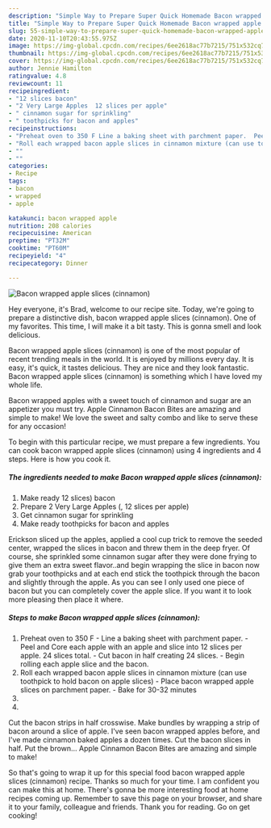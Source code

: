 ```yaml
---
description: "Simple Way to Prepare Super Quick Homemade Bacon wrapped apple slices (cinnamon)"
title: "Simple Way to Prepare Super Quick Homemade Bacon wrapped apple slices (cinnamon)"
slug: 55-simple-way-to-prepare-super-quick-homemade-bacon-wrapped-apple-slices-cinnamon
date: 2020-11-10T20:43:55.975Z
image: https://img-global.cpcdn.com/recipes/6ee2618ac77b7215/751x532cq70/bacon-wrapped-apple-slices-cinnamon-recipe-main-photo.jpg
thumbnail: https://img-global.cpcdn.com/recipes/6ee2618ac77b7215/751x532cq70/bacon-wrapped-apple-slices-cinnamon-recipe-main-photo.jpg
cover: https://img-global.cpcdn.com/recipes/6ee2618ac77b7215/751x532cq70/bacon-wrapped-apple-slices-cinnamon-recipe-main-photo.jpg
author: Jennie Hamilton
ratingvalue: 4.8
reviewcount: 11
recipeingredient:
- "12 slices bacon"
- "2 Very Large Apples  12 slices per apple"
- " cinnamon sugar for sprinkling"
- " toothpicks for bacon and apples"
recipeinstructions:
- "Preheat oven to 350 F Line a baking sheet with parchment paper.  Peel and Core each apple with an apple and slice into 12 slices per apple. 24 slices total. Cut bacon in half creating 24 slices. Begin rolling each apple slice and the bacon."
- "Roll each wrapped bacon apple slices in cinnamon mixture (can use toothpick to hold bacon on apple slices) Place bacon wrapped apple slices on parchment paper. Bake for 30-32 minutes"
- ""
- ""
categories:
- Recipe
tags:
- bacon
- wrapped
- apple

katakunci: bacon wrapped apple 
nutrition: 208 calories
recipecuisine: American
preptime: "PT32M"
cooktime: "PT60M"
recipeyield: "4"
recipecategory: Dinner

---
```



![Bacon wrapped apple slices (cinnamon)](https://img-global.cpcdn.com/recipes/6ee2618ac77b7215/751x532cq70/bacon-wrapped-apple-slices-cinnamon-recipe-main-photo.jpg)

Hey everyone, it's Brad, welcome to our recipe site. Today, we're going to prepare a distinctive dish, bacon wrapped apple slices (cinnamon). One of my favorites. This time, I will make it a bit tasty. This is gonna smell and look delicious.

Bacon wrapped apple slices (cinnamon) is one of the most popular of recent trending meals in the world. It is enjoyed by millions every day. It is easy, it's quick, it tastes delicious. They are nice and they look fantastic. Bacon wrapped apple slices (cinnamon) is something which I have loved my whole life.

Bacon wrapped apples with a sweet touch of cinnamon and sugar are an appetizer you must try. Apple Cinnamon Bacon Bites are amazing and simple to make! We love the sweet and salty combo and like to serve these for any occasion!


To begin with this particular recipe, we must prepare a few ingredients. You can cook bacon wrapped apple slices (cinnamon) using 4 ingredients and 4 steps. Here is how you cook it.

<!--inarticleads1-->

##### The ingredients needed to make Bacon wrapped apple slices (cinnamon):

1. Make ready 12 slices) bacon
1. Prepare 2 Very Large Apples (, 12 slices per apple)
1. Get  cinnamon sugar for sprinkling
1. Make ready  toothpicks for bacon and apples


Erickson sliced up the apples, applied a cool cup trick to remove the seeded center, wrapped the slices in bacon and threw them in the deep fryer. Of course, she sprinkled some cinnamon sugar after they were done frying to give them an extra sweet flavor..and begin wrapping the slice in bacon now grab your toothpicks and at each end stick the toothpick through the bacon and slightly through the apple. As you can see I only used one piece of bacon but you can completely cover the apple slice. If you want it to look more pleasing then place it where. 

<!--inarticleads2-->

##### Steps to make Bacon wrapped apple slices (cinnamon):

1. Preheat oven to 350 F - Line a baking sheet with parchment paper. -  Peel and Core each apple with an apple and slice into 12 slices per apple. 24 slices total. - Cut bacon in half creating 24 slices. - Begin rolling each apple slice and the bacon.
1. Roll each wrapped bacon apple slices in cinnamon mixture (can use toothpick to hold bacon on apple slices) - Place bacon wrapped apple slices on parchment paper. - Bake for 30-32 minutes
1. 
1. 


Cut the bacon strips in half crosswise. Make bundles by wrapping a strip of bacon around a slice of apple. I&#39;ve seen bacon wrapped apples before, and I&#39;ve made cinnamon baked apples a dozen times. Cut the bacon slices in half. Put the brown… Apple Cinnamon Bacon Bites are amazing and simple to make! 

So that's going to wrap it up for this special food bacon wrapped apple slices (cinnamon) recipe. Thanks so much for your time. I am confident you can make this at home. There's gonna be more interesting food at home recipes coming up. Remember to save this page on your browser, and share it to your family, colleague and friends. Thank you for reading. Go on get cooking!
